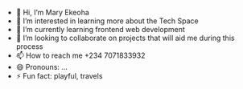 - 👋 Hi, I’m Mary Ekeoha
- 👀 I’m interested in learning more about the Tech Space
- 🌱 I’m currently learning frontend web development
- 💞️ I’m looking to collaborate on projects that will aid me during this process
- 📫 How to reach me +234 7071833932
- 😄 Pronouns: ...
- ⚡ Fun fact: playful, travels 

<!---
MayriEke/MayriEke is a ✨ special ✨ repository because its `README.md` (this file) appears on your GitHub profile.
You can click the Preview link to take a look at your changes.
--->
